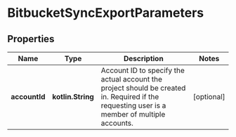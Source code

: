 
# BitbucketSyncExportParameters

## Properties
Name | Type | Description | Notes
------------ | ------------- | ------------- | -------------
**accountId** | **kotlin.String** | Account ID to specify the actual account the project should be created in. Required if the requesting user is a member of multiple accounts. |  [optional]




